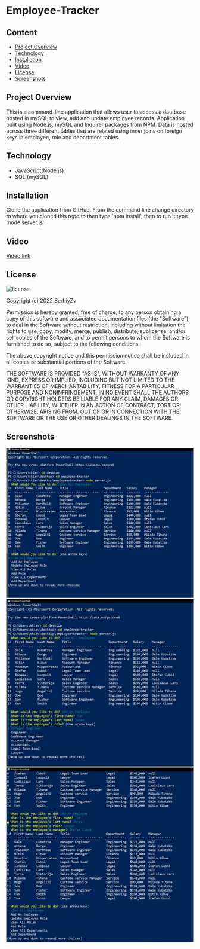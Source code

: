 # Employee-Tracker

## Content

* [Project Overview](#project-overview)
* [Technology](#technology)
* [Installation](#installation)
* [Video](#video)
* [License](#license)
* [Screenshots](#screenshots)

## Project Overview

 This is a command-line application that allows user to access a database hosted in mySQL to view, add and update employee records. Application built using Node.js, mySQL and Inquirer packages from NPM. Data is hosted across three different tables that are related using inner joins on foreign keys in employee, role and department tables.

## Technology

* JavaScript(Node.js)
* SQL (mySQL)

## Installation

Clone the application from GitHub. From the command line change directory to where you cloned this repo to then type 'npm install', then to run it type 'node server.js'

## Video

[Video link](https://drive.google.com/drive/folders/1hOviDKg7WC71v-RauDrUGg7HQ8xNx5Yk) 

## License

![license](https://img.shields.io/static/v1?label=license&message=MIT&color=brightgreen)

Copyright (c) 2022 SerhiyZv

Permission is hereby granted, free of charge, to any person obtaining a copy
of this software and associated documentation files (the "Software"), to deal
in the Software without restriction, including without limitation the rights
to use, copy, modify, merge, publish, distribute, sublicense, and/or sell
copies of the Software, and to permit persons to whom the Software is
furnished to do so, subject to the following conditions:

The above copyright notice and this permission notice shall be included in all
copies or substantial portions of the Software.

THE SOFTWARE IS PROVIDED "AS IS", WITHOUT WARRANTY OF ANY KIND, EXPRESS OR
IMPLIED, INCLUDING BUT NOT LIMITED TO THE WARRANTIES OF MERCHANTABILITY,
FITNESS FOR A PARTICULAR PURPOSE AND NONINFRINGEMENT. IN NO EVENT SHALL THE
AUTHORS OR COPYRIGHT HOLDERS BE LIABLE FOR ANY CLAIM, DAMAGES OR OTHER
LIABILITY, WHETHER IN AN ACTION OF CONTRACT, TORT OR OTHERWISE, ARISING FROM,
OUT OF OR IN CONNECTION WITH THE SOFTWARE OR THE USE OR OTHER DEALINGS IN THE
SOFTWARE.

## Screenshots

![screenshot1](./assets/images/Screenshot01.jpg)
![screenshot2](./assets/images/Screenshot02.jpg)
![screenshot3](./assets/images/Screenshot03.jpg)


